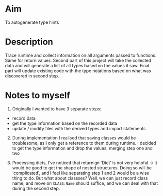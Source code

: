 # Aim
To autogenerate type hints

# Description
Trace runtime and collect information on all arguments passed to functions.
Same for return values.
Second part of this project will take the collected data and will generate a list of all types based on the values it saw.
Final part will update existing code with the type notations based on what was discovered in second step.

# Notes to myself
1) Originally I wanted to have 3 separate steps:
- record data
- get the type information based on the recorded data
- update / modify files with the derived types and import statements

2) During implementation I realised that saving classes would be troublesome, as I only get a reference to them during runtime.
I decided to get the type information and drop the values, merging step one and two

3) Processing dicts, I've noticed that returnign 'Dict' is not very helpful -> it would be good to get the shape of nested structures.
Doing so will be 'complicated', and I feel like separating step 1  and 2 would be a wise thing to do.
But what about classses? Well, we can just record class name, and move on `CLASS:Name` should suffice, and we can deal
with that during the second step.
